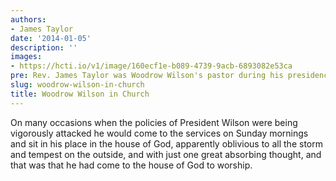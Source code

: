 ```yaml
---
authors:
- James Taylor
date: '2014-01-05'
description: ''
images:
- https://hcti.io/v1/image/160ecf1e-b089-4739-9acb-6893082e53ca
pre: Rev. James Taylor was Woodrow Wilson's pastor during his presidency.
slug: woodrow-wilson-in-church
title: Woodrow Wilson in Church
---
```


On many occasions when the policies of President Wilson were being vigorously attacked he would come to the services on Sunday mornings and sit in his place in the house of God, apparently oblivious to all the storm and tempest on the outside, and with just one great absorbing thought, and that was that he had come to the house of God to worship.
